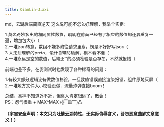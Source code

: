 ```yaml
---
title: QianLin-Jiaxi
---
```

md，云湖后端简直逆天
这么说可能不怎么好理解，我举个实例:  

1.莫名奇妙多出的相同属性数值，明明在前面已经有了相应的数值却还要重复一遍，增加包大小（  
2.一堆json转意，数组不嫌多的往请求里塞，愣是不好好写json（  
3.人无法理解的proto，设计自带防破解，根本看不懂（  
4.一堆永远是空的数值，后端还™的必须检验是否存在，不然就报错（  

前端也差不多，在我测试时也发现了各种稀奇的问题：  

1.有较大部分逻辑没有做数值校验，一旦数值错误直接渲染报错，组件原地灰屏（  
2.一堆地方文件大小校验没做，流量炸弹直接boom！  

总结，离神不知道近不近，但离人肯定很远了，散会！  
PS：怨气很重 + MAX^MAX (╬▔皿▔)凸
#### （宇宙安全声明：本文只为吐槽云湖特性，无实际侮辱含义，请勿恶意曲解文章意义！）
